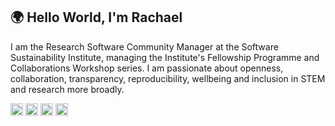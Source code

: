 ## 🌍 Hello World, I'm Rachael

<!--
**rainsworth/rainsworth** is a ✨ _special_ ✨ repository because its `README.md` (this file) appears on your GitHub profile.

Here are some ideas to get you started:

- 🔭 I’m currently working on ...
- 🌱 I’m currently learning ...
- 👯 I’m looking to collaborate on ...
- 🤔 I’m looking for help with ...
- 💬 Ask me about ...
- 📫 How to reach me: ...
- 😄 Pronouns: ...
- ⚡ Fun fact: ...
-->

I am the Research Software Community Manager at the Software Sustainability Institute, managing the Institute's Fellowship Programme and Collaborations Workshop series. I am passionate about openness, collaboration, transparency, reproducibility, wellbeing and inclusion in STEM and research more broadly. 

<a href="https://twitter.com/rachaelevelyn"><img height="20" width="20" src="https://unpkg.com/simple-icons@v3/icons/twitter.svg" /></a>
<a href="https://www.linkedin.com/in/rachaelainsworth/"><img height="20" width="20" src="https://unpkg.com/simple-icons@v3/icons/linkedin.svg" /></a>
<a href="https://figshare.com/authors/Rachael_Ainsworth/4824354"><img height="20" width="20" src="https://unpkg.com/simple-icons@v3/icons/figshare.svg" /></a>
<a href="https://orcid.org/0000-0003-2591-9462"><img height="20" width="20" src="https://unpkg.com/simple-icons@v3/icons/orcid.svg" /></a>

